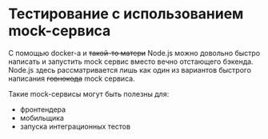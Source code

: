 # Тестирование с использованием mock-сервиса
С помощью docker-а и ~~такой-то матери~~ Node.js можно довольно быстро написать и запустить mock сервис вместо вечно отстающего бэкенда. Node.js здесь рассматривается лишь как один из вариантов быстрого написания ~~говнокода~~ mock сервиса.

Такие mock-сервисы могут быть полезны для:
- фронтендера
- мобильщика
- запуска интеграционных тестов

